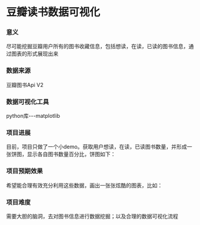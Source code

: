 豆瓣读书数据可视化
===

### 意义

尽可能挖掘豆瓣用户所有的图书收藏信息，包括想读，在读，已读的图书信息，通过图表的形式展现出来

### 数据来源

豆瓣图书Api V2

### 数据可视化工具

python库---matplotlib

### 项目进展

目前，项目只做了一个小demo。获取用户想读，在读，已读图书数量，并形成一张饼图，显示各自图书数量百分比，饼图如下：



### 项目预期效果

希望能合理有效充分利用这些数据，画出一张张炫酷的图表，比如：


### 项目难度

需要大胆的脑洞，去对图书信息进行数据挖掘；以及合理的数据可视化流程
